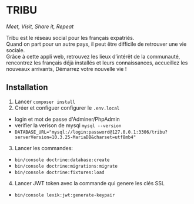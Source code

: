 # TRIBU

*Meet, Visit, Share it, Repeat*

Tribu est le réseau social pour les français expatriés.  
Quand on part pour un autre pays, il peut être difficile de retrouver une vie sociale.  
Grâce à cette appli web, retrouvez les lieux d’intérêt de la communauté, rencontrez les français déjà installés et leurs connaissances, accueillez les nouveaux arrivants,
Démarrez votre nouvelle vie !

## Installation
1. Lancer `composer install`
2. Créer et configuer configurer le `.env.local`
  - login et mot de passe d'Adminer/PhpAdmin
  - verifier la verison de mysql ```mysql --version```
  - ```DATABASE_URL="mysql://login:password@127.0.0.1:3306/tribu?serverVersion=10.3.25-MariaDB&charset=utf8mb4"```
3. Lancer les commandes:
  - `bin/console doctrine:database:create`
  - `bin/console doctrine:migrations:migrate`
  - `bin/console doctrine:fixtures:load`
4. Lancer JWT token avec la commande qui genere les clés SSL
  - `bin/console lexik:jwt:generate-keypair`
